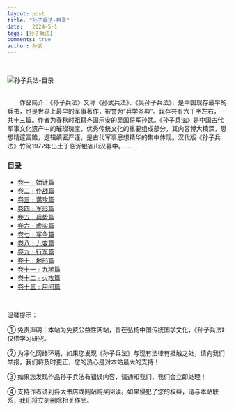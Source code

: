 ```yaml
---
layout: post
title: "孙子兵法-目录"
date:   2024-5-1
tags: [孙子兵法]
comments: true
author: 孙武
---
```


<!-- more -->
<br>

![孙子兵法-目录](https://bo88888.github.io/images/sunzibingfa.webp)

<br>
&emsp;&emsp;作品简介：《孙子兵法》又称《孙武兵法》、《吴孙子兵法》，是中国现存最早的兵书，也是世界上最早的军事著作，被誉为“兵学圣典”。现存共有六千字左右，一共十三篇。作者为春秋时祖籍齐国乐安的吴国将军孙武。《孙子兵法》是中国古代军事文化遗产中的璀璨瑰宝，优秀传统文化的重要组成部分，其内容博大精深，思想精邃富赡，逻辑缜密严谨，是古代军事思想精华的集中体现。汉代版《孙子兵法》竹简1972年出土于临沂银雀山汉墓中。……
<br>

### 目录
<ul>
<li> <a href="https://bo88888.github.io/sunzibingfa-juanyi">卷一﹕始计篇</a> </li>
<li> <a href="https://bo88888.github.io/sunzibingfa-juaner">卷二﹕作战篇</a> </li>
<li> <a href="https://bo88888.github.io/sunzibingfa-juansan">卷三﹕谋攻篇</a> </li>
<li> <a href="https://bo88888.github.io/sunzibingfa-juansi">卷四﹕军形篇</a> </li>
<li> <a href="https://bo88888.github.io/sunzibingfa-juanwu">卷五﹕兵势篇</a> </li>
<li> <a href="https://bo88888.github.io/sunzibingfa-juan6">卷六﹕虚实篇</a> </li>
<li> <a href="https://bo88888.github.io/sunzibingfa-juanqi">卷七﹕军争篇</a> </li>
<li> <a href="https://bo88888.github.io/sunzibingfa-juanba">卷八﹕九变篇</a> </li>
<li> <a href="https://bo88888.github.io/sunzibingfa-juanjiu">卷九﹕行军篇</a> </li>
<li> <a href="https://bo88888.github.io/sunzibingfa-juanshi">卷十﹕地形篇</a> </li>
<li> <a href="https://bo88888.github.io/sunzibingfa-juansy">卷十一﹕九地篇</a> </li>
<li> <a href="https://bo88888.github.io/sunzibingfa-juanse">卷十二﹕火攻篇</a> </li>
<li> <a href="https://bo88888.github.io/sunzibingfa-juanssan">卷十三﹕用间篇</a> </li>
  </ul>
<br>
<P>温馨提示：</P>
<P>① 免责声明：本站为免费公益性网站，旨在弘扬中国传统国学文化，《孙子兵法》仅供学习研究。</P>
<P>② 为净化网络环境，如果您发现《孙子兵法》与现有法律有抵触之处，请向我们举报，我们将及时更正，您的热心是对本站最大的支持！</P>
<P>③ 如果您发现作品孙子兵法有错误内容，请通知我们，我们会立即处理！</P>
<P>④ 支持作者请到各大书店或网站购买阅读。如果侵犯了您的权益，请与本站联系，我们将立刻删除相关作品。</P>
